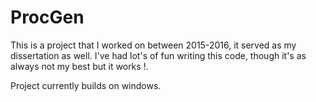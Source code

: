 # ProcGen

This is a project that I worked on between 2015-2016, it served as my dissertation as well. I've had lot's of fun writing this code, though it's as always not my best but it works !.

Project currently builds on windows.